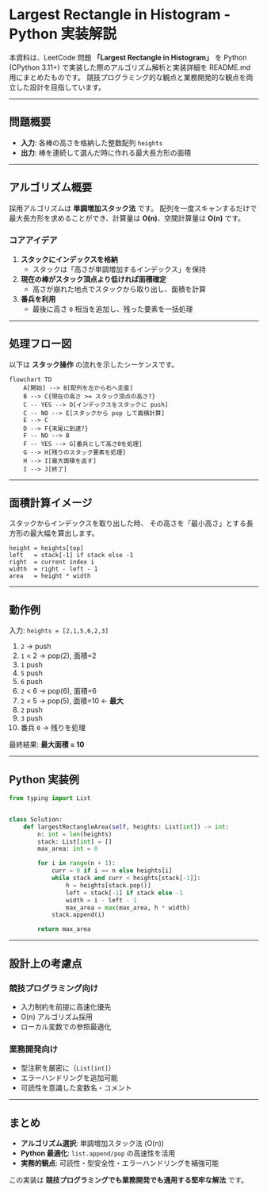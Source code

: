 # Largest Rectangle in Histogram - Python 実装解説

本資料は、LeetCode 問題 **「Largest Rectangle in Histogram」** を Python (CPython 3.11+) で実装した際のアルゴリズム解析と実装詳細を README.md 用にまとめたものです。
競技プログラミング的な観点と業務開発的な観点を両立した設計を目指しています。

---

## 問題概要

- **入力**: 各棒の高さを格納した整数配列 `heights`
- **出力**: 棒を連続して選んだ時に作れる最大長方形の面積

---

## アルゴリズム概要

採用アルゴリズムは **単調増加スタック法** です。
配列を一度スキャンするだけで最大長方形を求めることができ、計算量は **O(n)**、空間計算量は **O(n)** です。

### コアアイデア

1. **スタックにインデックスを格納**
   - スタックは「高さが単調増加するインデックス」を保持
2. **現在の棒がスタック頂点より低ければ面積確定**
   - 高さが崩れた地点でスタックから取り出し、面積を計算
3. **番兵を利用**
   - 最後に高さ `0` 相当を追加し、残った要素を一括処理

---

## 処理フロー図

以下は **スタック操作** の流れを示したシーケンスです。

```mermaid
flowchart TD
    A[開始] --> B[配列を左から右へ走査]
    B --> C{現在の高さ >= スタック頂点の高さ?}
    C -- YES --> D[インデックスをスタックに push]
    C -- NO --> E[スタックから pop して面積計算]
    E --> C
    D --> F{末尾に到達?}
    F -- NO --> B
    F -- YES --> G[番兵として高さ0を処理]
    G --> H[残りのスタック要素を処理]
    H --> I[最大面積を返す]
    I --> J[終了]
```

---

## 面積計算イメージ

スタックからインデックスを取り出した時、
その高さを「最小高さ」とする長方形の最大幅を算出します。

```text
height = heights[top]
left   = stack[-1] if stack else -1
right  = current index i
width  = right - left - 1
area   = height * width
```

---

## 動作例

入力: `heights = [2,1,5,6,2,3]`

1. `2` → push
2. `1` < 2 → pop(2), 面積=2
3. `1` push
4. `5` push
5. `6` push
6. `2` < 6 → pop(6), 面積=6
7. `2` < 5 → pop(5), 面積=10 ← **最大**
8. `2` push
9. `3` push
10. 番兵 `0` → 残りを処理

最終結果: **最大面積 = 10**

---

## Python 実装例

```python
from typing import List


class Solution:
    def largestRectangleArea(self, heights: List[int]) -> int:
        n: int = len(heights)
        stack: List[int] = []
        max_area: int = 0

        for i in range(n + 1):
            curr = 0 if i == n else heights[i]
            while stack and curr < heights[stack[-1]]:
                h = heights[stack.pop()]
                left = stack[-1] if stack else -1
                width = i - left - 1
                max_area = max(max_area, h * width)
            stack.append(i)

        return max_area
```

---

## 設計上の考慮点

### 競技プログラミング向け

- 入力制約を前提に高速化優先
- O(n) アルゴリズム採用
- ローカル変数での参照最適化

### 業務開発向け

- 型注釈を厳密に（`List[int]`）
- エラーハンドリングを追加可能
- 可読性を意識した変数名・コメント

---

## まとめ

- **アルゴリズム選択**: 単調増加スタック法 (O(n))
- **Python 最適化**: `list.append/pop` の高速性を活用
- **実務的観点**: 可読性・型安全性・エラーハンドリングを補強可能

この実装は **競技プログラミングでも業務開発でも通用する堅牢な解法** です。
